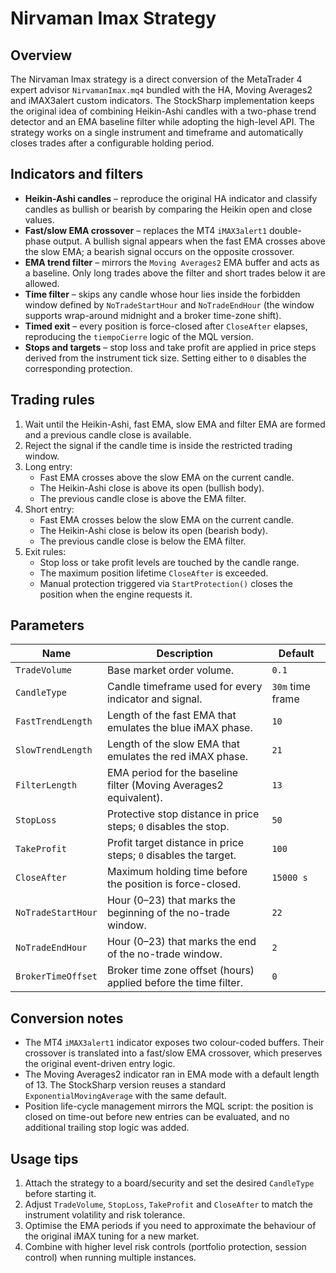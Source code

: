 # Nirvaman Imax Strategy

## Overview
The Nirvaman Imax strategy is a direct conversion of the MetaTrader 4 expert advisor `NirvamanImax.mq4` bundled with the HA, Moving Averages2 and iMAX3alert custom indicators. The StockSharp implementation keeps the original idea of combining Heikin-Ashi candles with a two-phase trend detector and an EMA baseline filter while adopting the high-level API. The strategy works on a single instrument and timeframe and automatically closes trades after a configurable holding period.

## Indicators and filters
- **Heikin-Ashi candles** – reproduce the original HA indicator and classify candles as bullish or bearish by comparing the Heikin open and close values.
- **Fast/slow EMA crossover** – replaces the MT4 `iMAX3alert1` double-phase output. A bullish signal appears when the fast EMA crosses above the slow EMA; a bearish signal occurs on the opposite crossover.
- **EMA trend filter** – mirrors the `Moving Averages2` EMA buffer and acts as a baseline. Only long trades above the filter and short trades below it are allowed.
- **Time filter** – skips any candle whose hour lies inside the forbidden window defined by `NoTradeStartHour` and `NoTradeEndHour` (the window supports wrap-around midnight and a broker time-zone shift).
- **Timed exit** – every position is force-closed after `CloseAfter` elapses, reproducing the `tiempoCierre` logic of the MQL version.
- **Stops and targets** – stop loss and take profit are applied in price steps derived from the instrument tick size. Setting either to `0` disables the corresponding protection.

## Trading rules
1. Wait until the Heikin-Ashi, fast EMA, slow EMA and filter EMA are formed and a previous candle close is available.
2. Reject the signal if the candle time is inside the restricted trading window.
3. Long entry:
   - Fast EMA crosses above the slow EMA on the current candle.
   - The Heikin-Ashi close is above its open (bullish body).
   - The previous candle close is above the EMA filter.
4. Short entry:
   - Fast EMA crosses below the slow EMA on the current candle.
   - The Heikin-Ashi close is below its open (bearish body).
   - The previous candle close is below the EMA filter.
5. Exit rules:
   - Stop loss or take profit levels are touched by the candle range.
   - The maximum position lifetime `CloseAfter` is exceeded.
   - Manual protection triggered via `StartProtection()` closes the position when the engine requests it.

## Parameters
| Name | Description | Default |
| --- | --- | --- |
| `TradeVolume` | Base market order volume. | `0.1` |
| `CandleType` | Candle timeframe used for every indicator and signal. | `30m` time frame |
| `FastTrendLength` | Length of the fast EMA that emulates the blue iMAX phase. | `10` |
| `SlowTrendLength` | Length of the slow EMA that emulates the red iMAX phase. | `21` |
| `FilterLength` | EMA period for the baseline filter (Moving Averages2 equivalent). | `13` |
| `StopLoss` | Protective stop distance in price steps; `0` disables the stop. | `50` |
| `TakeProfit` | Profit target distance in price steps; `0` disables the target. | `100` |
| `CloseAfter` | Maximum holding time before the position is force-closed. | `15000 s` |
| `NoTradeStartHour` | Hour (0–23) that marks the beginning of the no-trade window. | `22` |
| `NoTradeEndHour` | Hour (0–23) that marks the end of the no-trade window. | `2` |
| `BrokerTimeOffset` | Broker time zone offset (hours) applied before the time filter. | `0` |

## Conversion notes
- The MT4 `iMAX3alert1` indicator exposes two colour-coded buffers. Their crossover is translated into a fast/slow EMA crossover, which preserves the original event-driven entry logic.
- The Moving Averages2 indicator ran in EMA mode with a default length of 13. The StockSharp version reuses a standard `ExponentialMovingAverage` with the same default.
- Position life-cycle management mirrors the MQL script: the position is closed on time-out before new entries can be evaluated, and no additional trailing stop logic was added.

## Usage tips
1. Attach the strategy to a board/security and set the desired `CandleType` before starting it.
2. Adjust `TradeVolume`, `StopLoss`, `TakeProfit` and `CloseAfter` to match the instrument volatility and risk tolerance.
3. Optimise the EMA periods if you need to approximate the behaviour of the original iMAX tuning for a new market.
4. Combine with higher level risk controls (portfolio protection, session control) when running multiple instances.
